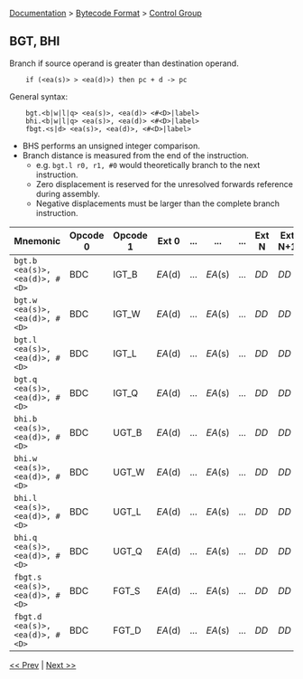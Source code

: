 [Documentation](../../README.md) > [Bytecode Format](../README.md) > [Control Group](../InstructionsControl.md)

## BGT, BHI

Branch if source operand is greater than destination operand.

        if (<ea(s)> > <ea(d)>) then pc + d -> pc

General syntax:

        bgt.<b|w|l|q> <ea(s)>, <ea(d)> <#<D>|label>
        bhi.<b|w|l|q> <ea(s)>, <ea(d)> <#<D>|label>
        fbgt.<s|d> <ea(s)>, <ea(d)>, <#<D>|label>

* BHS performs an unsigned integer comparison.
* Branch distance is measured from the end of the instruction.
    - e.g. `bgt.l r0, r1, #0` would theoretically branch to the next instruction.
    - Zero displacement is reserved for the unresolved forwards reference during assembly.
    - Negative displacements must be larger than the complete branch instruction.

| Mnemonic | Opcode 0 | Opcode 1 | Ext 0 | ... | ... | ... | Ext N | Ext N+1 | Ext N+2 | Ext N+3 |
| - | - | - | - | - | - | - | - | - | - | - |
| `bgt.b <ea(s)>, <ea(d)>, #<D>` | BDC | IGT_B | *EA*(d) | ... | *EA*(s) | ... | *DD* | *DD* | *DD* | *DD* |
| `bgt.w <ea(s)>, <ea(d)>, #<D>` | BDC | IGT_W | *EA*(d) | ... | *EA*(s) | ... | *DD* | *DD* | *DD* | *DD* |
| `bgt.l <ea(s)>, <ea(d)>, #<D>` | BDC | IGT_L | *EA*(d) | ... | *EA*(s) | ... | *DD* | *DD* | *DD* | *DD* |
| `bgt.q <ea(s)>, <ea(d)>, #<D>` | BDC | IGT_Q | *EA*(d) | ... | *EA*(s) | ... | *DD* | *DD* | *DD* | *DD* |
| `bhi.b <ea(s)>, <ea(d)>, #<D>` | BDC | UGT_B | *EA*(d) | ... | *EA*(s) | ... | *DD* | *DD* | *DD* | *DD* |
| `bhi.w <ea(s)>, <ea(d)>, #<D>` | BDC | UGT_W | *EA*(d) | ... | *EA*(s) | ... | *DD* | *DD* | *DD* | *DD* |
| `bhi.l <ea(s)>, <ea(d)>, #<D>` | BDC | UGT_L | *EA*(d) | ... | *EA*(s) | ... | *DD* | *DD* | *DD* | *DD* |
| `bhi.q <ea(s)>, <ea(d)>, #<D>` | BDC | UGT_Q | *EA*(d) | ... | *EA*(s) | ... | *DD* | *DD* | *DD* | *DD* |
| `fbgt.s <ea(s)>, <ea(d)>, #<D>` | BDC | FGT_S | *EA*(d) | ... | *EA*(s) | ... | *DD* | *DD* | *DD* | *DD* |
| `fbgt.d <ea(s)>, <ea(d)>, #<D>` | BDC | FGT_D | *EA*(d) | ... | *EA*(s) | ... | *DD* | *DD* | *DD* | *DD* |

[<< Prev](./c_14.md) | [Next >>](./c_16.md)
